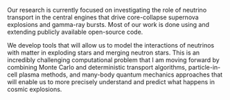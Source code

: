 Our research is currently focused on investigating the role of neutrino transport in the central engines that drive core-collapse supernova explosions and gamma-ray bursts. Most of our work is done using and extending publicly available open-source code.

We develop tools that will allow us to model the interactions of neutrinos with matter in exploding stars and merging neutron stars. This is an incredibly challenging computational problem that I am moving forward by combining Monte Carlo and deterministic transport algorithms, particle-in-cell plasma methods, and many-body quantum mechanics approaches that will enable us to more precisely understand and predict what happens in cosmic explosions.
